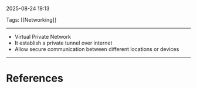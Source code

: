 2025-08-24 19:13

Tags: [[Networking]]

---

- Virtual Private Network
- It establish a private tunnel over internet
- Allow secure communication between different locations or devices

---
# References